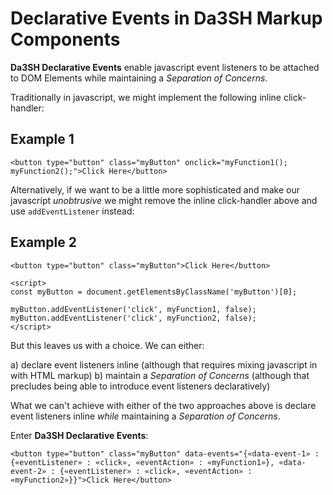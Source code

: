 # Declarative Events in Da3SH Markup Components

**Da3SH Declarative Events** enable javascript event listeners to be attached to DOM Elements while maintaining a _Separation of Concerns_.

Traditionally in javascript, we might implement the following inline click-handler:

## Example 1
```
<button type="button" class="myButton" onclick="myFunction1(); myFunction2();">Click Here</button>
```

Alternatively, if we want to be a little more sophisticated and make our javascript _unobtrusive_ we might remove the inline click-handler above and use `addEventListener` instead:

## Example 2
```
<button type="button" class="myButton">Click Here</button>

<script>
const myButton = document.getElementsByClassName('myButton')[0];

myButton.addEventListener('click', myFunction1, false);
myButton.addEventListener('click', myFunction2, false);
</script>
```

But this leaves us with a choice. We can either:

a) declare event listeners inline (although that requires mixing javascript in with HTML markup)
b) maintain a _Separation of Concerns_ (although that precludes being able to introduce event listeners declaratively)

What we can't achieve with either of the two approaches above is declare event listeners inline _while_ maintaining a _Separation of Concerns_.

Enter **Da3SH Declarative Events**:



```
<button type="button" class="myButton" data-events="{«data-event-1» : {«eventListener» : «click», «eventAction» : «myFunction1»}, «data-event-2» : {«eventListener» : «click», «eventAction» : «myFunction2»}}">Click Here</button>
```
